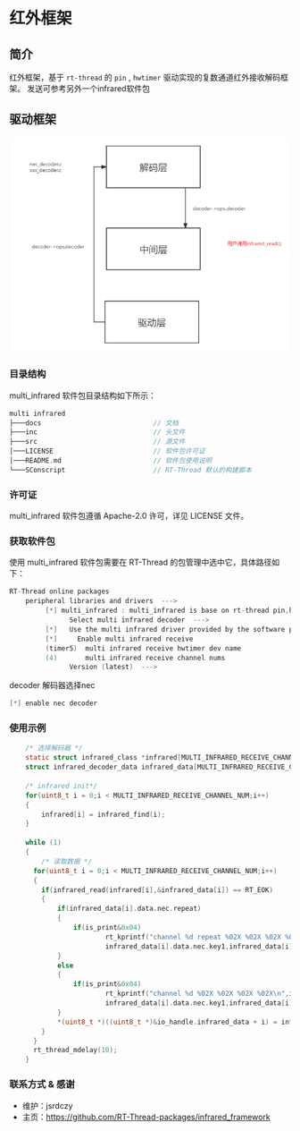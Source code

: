 # 红外框架

## 简介

红外框架，基于 `rt-thread` 的 `pin` , `hwtimer` 驱动实现的复数通道红外接收解码框架。
发送可参考另外一个infrared软件包

## 驱动框架

![multi_infrared_frame](./doc/multi_infrared_frame.png) 

### 目录结构

multi_infrared 软件包目录结构如下所示：

```c 
multi infrared
├───docs                            // 文档
├───inc                             // 头文件
├───src                             // 源文件				
│───LICENSE                         // 软件包许可证
│───README.md                       // 软件包使用说明
└───SConscript                      // RT-Thread 默认的构建脚本
```

###  许可证

multi_infrared 软件包遵循 Apache-2.0 许可，详见 LICENSE 文件。

### 获取软件包

使用 multi_infrared 软件包需要在 RT-Thread 的包管理中选中它，具体路径如下：

```c
RT-Thread online packages
    peripheral libraries and drivers  --->
         [*] multi_infrared : multi_infrared is base on rt-thread pin,hwtimer.  --->   
			   Select multi infrared decoder  --->                                 
		 [*]   Use the multi infrared driver provided by the software package
		 [*]     Enable multi infrared receive                               
		 (timer5)  multi infrared receive hwtimer dev name            
		 (4)       multi infrared receive channel nums                  
			   Version (latest)  --->
```

decoder 解码器选择nec
```c
[*] enable nec decoder
```

### 使用示例

```c
    /* 选择解码器 */
	static struct infrared_class *infrared[MULTI_INFRARED_RECEIVE_CHANNEL_NUM];
    struct infrared_decoder_data infrared_data[MULTI_INFRARED_RECEIVE_CHANNEL_NUM];
	
	/* infrared init*/
	for(uint8_t i = 0;i < MULTI_INFRARED_RECEIVE_CHANNEL_NUM;i++)
	{
		infrared[i] = infrared_find(i);
	}
	
    while (1)
    {
        /* 读取数据 */
	  for(uint8_t i = 0;i < MULTI_INFRARED_RECEIVE_CHANNEL_NUM;i++)
	  {
		if(infrared_read(infrared[i],&infrared_data[i]) == RT_EOK)
		{
			if(infrared_data[i].data.nec.repeat)
			{
				if(is_print&0x04)
						rt_kprintf("channel %d repeat %02X %02X %02X %02X %d\n",i,infrared_data[i].data.nec.custom1,infrared_data[i].data.nec.custom2, \
						infrared_data[i].data.nec.key1,infrared_data[i].data.nec.key2,infrared_data[i].data.nec.repeat);                                                                                                                 
			}
			else
			{
				if(is_print&0x04)
						rt_kprintf("channel %d %02X %02X %02X %02X\n",i,infrared_data[i].data.nec.custom1,infrared_data[i].data.nec.custom2, \
						infrared_data[i].data.nec.key1,infrared_data[i].data.nec.key2);                                                                                                                 
			}
			*(uint8_t *)((uint8_t *)&io_handle.infrared_data + i) = infrared_data[i].data.nec.key1;
		}
	  }	  
      rt_thread_mdelay(10);
    }
```

### 联系方式 & 感谢

- 维护：jsrdczy
- 主页：https://github.com/RT-Thread-packages/infrared_framework
